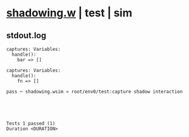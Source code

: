 # [shadowing.w](../../../../../examples/tests/valid/shadowing.w) | test | sim

## stdout.log
```log
captures: Variables:
  handle():
    bar => []

captures: Variables:
  handle():
    fn => []

pass ─ shadowing.wsim » root/env0/test:capture shadow interaction
 




Tests 1 passed (1) 
Duration <DURATION>

```


